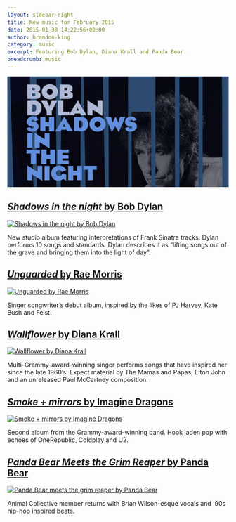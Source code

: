 ```yaml
---
layout: sidebar-right
title: New music for February 2015
date: 2015-01-30 14:22:56+00:00
author: brandon-king
category: music
excerpt: Featuring Bob Dylan, Diana Krall and Panda Bear.
breadcrumb: music
---
```

![Shadows in the night by Bob Dylan](/images/featured/featured-shadows-in-the-night.jpg)

## [<cite>Shadows in the night</cite> by Bob Dylan](http://suffolk.spydus.co.uk/cgi-bin/spydus.exe/ENQ/OPAC/BIBENQ/4478201?QRY=CTIBIB%3C%20IRN(47619334)&QRYTEXT=Shadows%20in%20the%20night%20%5Bsound%20recording%5D)

[![Shadows in the night by Bob Dylan](http://suffolklibraries.co.uk/wp-content/uploads/2015/01/shadowsinthenight.jpg)](http://suffolk.spydus.co.uk/cgi-bin/spydus.exe/ENQ/OPAC/BIBENQ/4478201?QRY=CTIBIB%3C%20IRN(47619334)&QRYTEXT=Shadows%20in%20the%20night%20%5Bsound%20recording%5D)

New studio album featuring interpretations of Frank Sinatra tracks. Dylan performs 10 songs and standards. Dylan describes it as “lifting songs out of the grave and bringing them into the light of day”.

## [<cite>Unguarded</cite> by Rae Morris](http://suffolk.spydus.co.uk/cgi-bin/spydus.exe/ENQ/OPAC/BIBENQ/4478682?QRY=CTIBIB%3C%20IRN(46653094)&QRYTEXT=Unguarded%20%5Bsound%20recording%5D)

[![Unguarded by Rae Morris](http://suffolklibraries.co.uk/wp-content/uploads/2015/01/unguarded.jpg)](http://suffolk.spydus.co.uk/cgi-bin/spydus.exe/ENQ/OPAC/BIBENQ/4478682?QRY=CTIBIB%3C%20IRN(46653094)&QRYTEXT=Unguarded%20%5Bsound%20recording%5D)

Singer songwriter&#8217;s debut album, inspired by the likes of PJ Harvey, Kate Bush and Feist.

## [<cite>Wallflower</cite> by Diana Krall](http://suffolk.spydus.co.uk/cgi-bin/spydus.exe/ENQ/OPAC/BIBENQ/4478994?QRY=CTIBIB%3C%20IRN(44257575)&QRYTEXT=Wallflower%20%5Bsound%20recording%5D)

[![Wallflower by Diana Krall](http://suffolklibraries.co.uk/wp-content/uploads/2015/01/krallwallflower.jpg)](http://suffolk.spydus.co.uk/cgi-bin/spydus.exe/ENQ/OPAC/BIBENQ/4478994?QRY=CTIBIB%3C%20IRN(44257575)&QRYTEXT=Wallflower%20%5Bsound%20recording%5D)

Multi-Grammy-award-winning singer performs songs that have inspired her since the late 1960’s. Expect material by The Mamas and Papas, Elton John and an unreleased Paul McCartney composition.

## [<cite>Smoke + mirrors</cite> by Imagine Dragons](http://suffolk.spydus.co.uk/cgi-bin/spydus.exe/ENQ/OPAC/BIBENQ/4479508?QRY=CTIBIB%3C%20IRN(47843039)&QRYTEXT=Smoke%20%2B%20mirrors%20%5Bsound%20recording%5D)

[![Smoke + mirrors by Imagine Dragons](http://suffolklibraries.co.uk/wp-content/uploads/2015/01/smokemirrors.jpg)](http://suffolk.spydus.co.uk/cgi-bin/spydus.exe/ENQ/OPAC/BIBENQ/4479508?QRY=CTIBIB%3C%20IRN(47843039)&QRYTEXT=Smoke%20%2B%20mirrors%20%5Bsound%20recording%5D)

Second album from the Grammy-award-winning band. Hook laden pop with echoes of OneRepublic, Coldplay and U2.

## [<cite>Panda Bear Meets the Grim Reaper</cite> by Panda Bear](http://suffolk.spydus.co.uk/cgi-bin/spydus.exe/ENQ/OPAC/BIBENQ/4480007?QRY=CTIBIB%3C%20IRN(46362633)&QRYTEXT=Panda%20Bear%20meets%20the%20grim%20reaper%20%5Bsound%20recording%5D)

[![Panda Bear meets the grim reaper by Panda Bear](http://suffolklibraries.co.uk/wp-content/uploads/2015/01/pandabeargrimreaper.jpg)](http://suffolk.spydus.co.uk/cgi-bin/spydus.exe/ENQ/OPAC/BIBENQ/4480007?QRY=CTIBIB%3C%20IRN(46362633)&QRYTEXT=Panda%20Bear%20meets%20the%20grim%20reaper%20%5Bsound%20recording%5D)

Animal Collective member returns with Brian Wilson-esque vocals and &#8217;90s hip-hop inspired beats.
